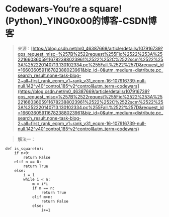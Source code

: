 <!--yml
category: codewars
date: 2022-08-13 11:41:33
-->

# Codewars-You‘re a square!(Python)_YING0x00的博客-CSDN博客

> 来源：[https://blog.csdn.net/m0_46387669/article/details/107916739?ops_request_misc=%257B%2522request%255Fid%2522%253A%2522166036059116782388023961%2522%252C%2522scm%2522%253A%252220140713.130102334.pc%255Fall.%2522%257D&request_id=166036059116782388023961&biz_id=0&utm_medium=distribute.pc_search_result.none-task-blog-2~all~first_rank_ecpm_v1~rank_v31_ecpm-16-107916739-null-null.142^v40^control,185^v2^control&utm_term=codewars](https://blog.csdn.net/m0_46387669/article/details/107916739?ops_request_misc=%257B%2522request%255Fid%2522%253A%2522166036059116782388023961%2522%252C%2522scm%2522%253A%252220140713.130102334.pc%255Fall.%2522%257D&request_id=166036059116782388023961&biz_id=0&utm_medium=distribute.pc_search_result.none-task-blog-2~all~first_rank_ecpm_v1~rank_v31_ecpm-16-107916739-null-null.142^v40^control,185^v2^control&utm_term=codewars)

> 解法一：

```
def is_square(n):    
    if n<0:
        return False
    elif n == 0:
        return True
    else:
        i = 1
        while i < n:
            m = i*i
            if m == n:
                return True
            elif m>n:
                return False
            else:
                i+=1 
```